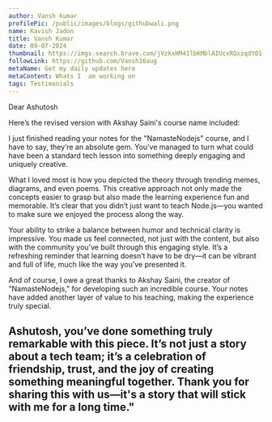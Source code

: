 ```yaml
---
author: Vansh kumar
profilePic: /public/images/blogs/githubwali.png
name: Kavish Jadon
title: Vansh Kumar
date: 09-07-2024
thumbnail: https://imgs.search.brave.com/jVzkxHM41lbKMblAIUcxRQxzqdY01-vNmCiYN7opKI8/rs:fit:500:0:0:0/g:ce/aHR0cHM6Ly9tZWRp/YTAuZ2lwaHkuY29t/L21lZGlhLzNET3pZ/UUpQWW5WUGVYUUNp/Ny8yMDAuZ2lmP2Np/ZD03OTBiNzYxMXA0/M3lmM21nYmU0YTk2/a20yaG5sbm9tbGg5/bTZqbHh5eTd5eXZy/YjImZXA9djFfZ2lm/c19zZWFyY2gmcmlk/PTIwMC5naWYmY3Q9/Zw.jpeg
followLink: https://github.com/Vansh16aug
metaName: Get my daily updates here
metaContent: Whats I  am working on
tags: Testimonials
---
```

Dear Ashutosh


Here’s the revised version with Akshay Saini's course name included:

I just finished reading your notes for the "NamasteNodejs" course, and I have to say, they’re an absolute gem. You’ve managed to turn what could have been a standard tech lesson into something deeply engaging and uniquely creative.

What I loved most is how you depicted the theory through trending memes, diagrams, and even poems. This creative approach not only made the concepts easier to grasp but also made the learning experience fun and memorable. It’s clear that you didn’t just want to teach Node.js—you wanted to make sure we enjoyed the process along the way.

Your ability to strike a balance between humor and technical clarity is impressive. You made us feel connected, not just with the content, but also with the community you’ve built through this engaging style. It’s a refreshing reminder that learning doesn’t have to be dry—it can be vibrant and full of life, much like the way you’ve presented it.

And of course, I owe a great thanks to Akshay Saini, the creator of "NamasteNodejs," for developing such an incredible course. Your notes have added another layer of value to his teaching, making the experience truly special.

## Ashutosh, you’ve done something truly remarkable with this piece. It’s not just a story about a tech team; it’s a celebration of friendship, trust, and the joy of creating something meaningful together. Thank you for sharing this with us—it's a story that will stick with me for a long time."
